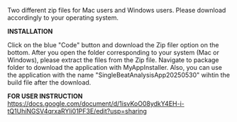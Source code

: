 Two different zip files for Mac users and Windows users. Please download accordingly to your operating system.

**INSTALLATION**

Click on the blue "Code" button and download the Zip filer option on the bottom.
After you open the folder corresponding to your system (Mac or Windows), please extract the files from the Zip file.
Navigate to package folder to download the application with MyAppInstaller.
Also, you can use the application with the name "SingleBeatAnalysisApp20250530" wihtin the build file after the download. 

**FOR USER INSTRUCTION**
https://docs.google.com/document/d/1isvKoO08ydkY4EH-i-tQ1UhiNGSV4qrxaRYli01PF3E/edit?usp=sharing
